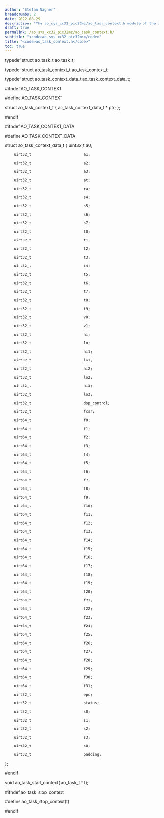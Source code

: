 ```yaml
---
author: "Stefan Wagner"
breadcrumbs: 2
date: 2022-08-29
description: "The ao_sys_xc32_pic32mz/ao_task_context.h module of the ao real-time operating system."
draft: true
permalink: /ao_sys_xc32_pic32mz/ao_task_context.h/ 
subtitle: "<code>ao_sys_xc32_pic32mz</code>"
title: "<code>ao_task_context.h</code>"
toc: true
---
```


typedef struct  ao_task_t               ao_task_t;

typedef struct  ao_task_context_t       ao_task_context_t;

typedef struct  ao_task_context_data_t  ao_task_context_data_t;

#ifndef AO_TASK_CONTEXT

#define AO_TASK_CONTEXT

struct  ao_task_context_t
{
        ao_task_context_data_t *        ptr;
};

#endif

#ifndef AO_TASK_CONTEXT_DATA

#define AO_TASK_CONTEXT_DATA

struct  ao_task_context_data_t
{
        uint32_t                        a0;

        uint32_t                        a1;

        uint32_t                        a2;

        uint32_t                        a3;

        uint32_t                        at;

        uint32_t                        ra;

        uint32_t                        s4;

        uint32_t                        s5;

        uint32_t                        s6;

        uint32_t                        s7;

        uint32_t                        t0;

        uint32_t                        t1;

        uint32_t                        t2;

        uint32_t                        t3;

        uint32_t                        t4;

        uint32_t                        t5;

        uint32_t                        t6;

        uint32_t                        t7;

        uint32_t                        t8;

        uint32_t                        t9;

        uint32_t                        v0;

        uint32_t                        v1;

        uint32_t                        hi;

        uint32_t                        lo;

        uint32_t                        hi1;

        uint32_t                        lo1;

        uint32_t                        hi2;

        uint32_t                        lo2;

        uint32_t                        hi3;

        uint32_t                        lo3;

        uint32_t                        dsp_control;

        uint32_t                        fcsr;

        uint64_t                        f0;

        uint64_t                        f1;

        uint64_t                        f2;

        uint64_t                        f3;

        uint64_t                        f4;

        uint64_t                        f5;

        uint64_t                        f6;

        uint64_t                        f7;

        uint64_t                        f8;

        uint64_t                        f9;

        uint64_t                        f10;

        uint64_t                        f11;

        uint64_t                        f12;

        uint64_t                        f13;

        uint64_t                        f14;

        uint64_t                        f15;

        uint64_t                        f16;

        uint64_t                        f17;

        uint64_t                        f18;

        uint64_t                        f19;

        uint64_t                        f20;

        uint64_t                        f21;

        uint64_t                        f22;

        uint64_t                        f23;

        uint64_t                        f24;

        uint64_t                        f25;

        uint64_t                        f26;

        uint64_t                        f27;

        uint64_t                        f28;

        uint64_t                        f29;

        uint64_t                        f30;

        uint64_t                        f31;

        uint32_t                        epc;

        uint32_t                        status;

        uint32_t                        s0;

        uint32_t                        s1;

        uint32_t                        s2;

        uint32_t                        s3;

        uint32_t                        s8;

        uint32_t                        padding;
};

#endif

void    ao_task_start_context(          ao_task_t * t);

#ifndef ao_task_stop_context

#define ao_task_stop_context(t)

#endif

